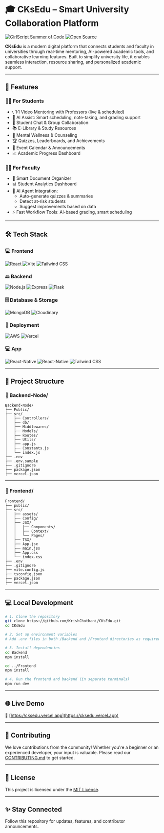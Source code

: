 # 🎓 CKsEdu – Smart University Collaboration Platform

[![GirlScript Summer of Code](https://img.shields.io/badge/GSSoC-2025-orange.svg)](https://gssoc.girlscript.tech/)
[![Open Source](https://badges.frapsoft.com/os/v1/open-source.svg?v=103)](https://opensource.org/)

**CKsEdu** is a modern digital platform that connects students and faculty in universities through real-time mentoring, AI-powered academic tools, and collaborative learning features. Built to simplify university life, it enables seamless interaction, resource sharing, and personalized academic support.

---

## 🚀 Features

### 👨‍🎓 For Students

- 📞 1:1 Video Mentoring with Professors (live & scheduled)
- 🤖 AI Assist: Smart scheduling, note-taking, and grading support
- 💬 Student Chat & Group Collaboration
- 📚 E-Library & Study Resources
- 🧠 Mental Wellness & Counseling
- 🏆 Quizzes, Leaderboards, and Achievements
- 📅 Event Calendar & Announcements
- 📈 Academic Progress Dashboard

### 👩‍🏫 For Faculty

- 📁 Smart Document Organizer
- 📊 Student Analytics Dashboard
- 🤖 AI Agent Integration:
  - Auto-generate quizzes & summaries
  - Detect at-risk students
  - Suggest improvements based on data
- ⚡ Fast Workflow Tools: AI-based grading, smart scheduling

---

## 🛠️ Tech Stack

### 💻 Frontend

![React](https://img.shields.io/badge/React-JS%20%26%20TS-blue?logo=react&logoColor=white)
![Vite](https://img.shields.io/badge/Vite-Fast%20Builds-646CFF?logo=vite&logoColor=white)
![Tailwind CSS](https://img.shields.io/badge/TailwindCSS-Utility%20First-38B2AC?logo=tailwindcss&logoColor=white)

### 🔙 Backend

![Node.js](https://img.shields.io/badge/Node.js-Runtime-339933?logo=nodedotjs&logoColor=white)
![Express](https://img.shields.io/badge/Express.js-Backend-black?logo=express&logoColor=white)
![Flask](https://img.shields.io/badge/Flask-Microservice-white?logo=flask&logoColor=black)

### 🗄️ Database & Storage

![MongoDB](https://img.shields.io/badge/MongoDB-Database-47A248?logo=mongodb&logoColor=white)
![Cloudinary](https://img.shields.io/badge/Cloudinary-Storage-3448C5?logo=cloudinary&logoColor=white)

### 🚀 Deployment

![AWS](https://img.shields.io/badge/AWS-Cloud-232F3E?logo=amazonaws&logoColor=white)
![Vercel](https://img.shields.io/badge/Vercel-Hosting-000000?logo=vercel&logoColor=white)

### 💻 App

![React-Native](https://img.shields.io/badge/React-JS%20%26%20TS-blue?logo=react&logoColor=white)
![React-Native](https://img.shields.io/badge/React-Native-Fast%20Builds-646CFF?logo=vite&logoColor=white)
![Tailwind CSS](https://img.shields.io/badge/TailwindCSS-Utility%20First-38B2AC?logo=tailwindcss&logoColor=white)


---

## 📂 Project Structure

### 📁 Backend-Node/

```
Backend-Node/
├── Public/
├── src/
│   ├── Controllers/
│   ├── db/
│   ├── Middlewares/
│   ├── Models/
│   ├── Routes/
│   ├── Utils/
│   ├── app.js
│   ├── Constants.js
│   └── index.js
├── .env
├── .env.sample
├── .gitignore
├── package.json
├── vercel.json
```

---

### 📁 Frontend/

```
Frontend/
├── public/
├── src/
│   ├── assets/
│   ├── Config/
│   ├── JSX/
│   │   ├── Components/
│   │   ├── Context/
│   │   └── Pages/
│   ├── TSX/
│   ├── App.jsx
│   ├── main.jsx
│   ├── App.css
│   └── index.css
├── .env
├── .gitignore
├── vite.config.js
├── tsconfig.json
├── package.json
├── vercel.json
```

---

## 💻 Local Development

```bash
# 1. Clone the repository
git clone https://github.com/KrishChothani/CKsEdu.git
cd CKsEdu

# 2. Set up environment variables
# Add .env files in both /Backend and /Frontend directories as required

# 3. Install dependencies
cd Backend
npm install

cd ../Frontend
npm install

# 4. Run the frontend and backend (in separate terminals)
npm run dev
```

---

## 🌐 Live Demo

🔗 [https://cksedu.vercel.app](https://cksedu.vercel.app)

---

## 🤝 Contributing

We love contributions from the community! Whether you're a beginner or an experienced developer, your input is valuable. Please read our [CONTRIBUTING.md](./CONTRIBUTING.md) to get started.

---

## 📄 License

This project is licensed under the [MIT License](LICENSE).

---

## ✨ Stay Connected

Follow this repository for updates, features, and contributor announcements.
